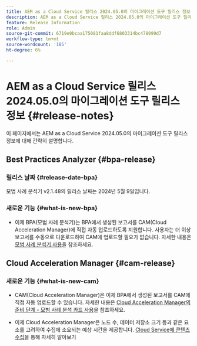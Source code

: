 ```yaml
---
title: AEM as a Cloud Service 릴리스 2024.05.0의 마이그레이션 도구 릴리스 정보
description: AEM as a Cloud Service 릴리스 2024.05.0의 마이그레이션 도구 릴리스 정보
feature: Release Information
role: Admin
source-git-commit: 6719e0bcaa175081faa8ddf6803314bc478099d7
workflow-type: tm+mt
source-wordcount: '185'
ht-degree: 6%

---
```


# AEM as a Cloud Service 릴리스 2024.05.0의 마이그레이션 도구 릴리스 정보 {#release-notes}

이 페이지에서는 AEM as a Cloud Service 2024.05.0의 마이그레이션 도구 릴리스 정보에 대해 간략히 설명합니다.

## Best Practices Analyzer {#bpa-release}

### 릴리스 날짜 {#release-date-bpa}

모범 사례 분석기 v2.1.48의 릴리스 날짜는 2024년 5월 9일입니다.

### 새로운 기능 {#what-is-new-bpa}

* 이제 BPA(모범 사례 분석기)는 BPA에서 생성된 보고서를 CAM(Cloud Acceleration Manager)에 직접 자동 업로드하도록 지원합니다. 사용자는 더 이상 보고서를 수동으로 다운로드하여 CAM에 업로드할 필요가 없습니다. 자세한 내용은 [모범 사례 분석기 사용](/help/journey-migration/best-practices-analyzer/using-best-practices-analyzer.md)을 참조하세요.

## Cloud Acceleration Manager {#cam-release}

### 새로운 기능 {#what-is-new-cam}

* CAM(Cloud Acceleration Manager)은 이제 BPA에서 생성된 보고서를 CAM에 직접 자동 업로드할 수 있습니다. 자세한 내용은 [Cloud Acceleration Manager의 준비 단계 - 모범 사례 분석 카드 사용](/help/journey-migration/cloud-acceleration-manager/using-cam/cam-readiness-phase.md#best-practices-analysis)을 참조하세요.

* 이제 Cloud Acceleration Manager은 노드 수, 데이터 저장소 크기 등과 같은 요소를 고려하여 수집에 소요되는 예상 시간을 제공합니다. [Cloud Service에 콘텐츠 수집](/help/journey-migration/content-transfer-tool/using-content-transfer-tool/ingesting-content.md)을 통해 자세히 알아보기
